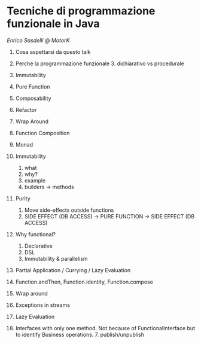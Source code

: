 # Tecniche di programmazione funzionale in Java
_Enrico Sasdelli @ MotorK_


1. Cosa aspettarsi da questo talk
2. Perché la programmazione funzionale
   3. dichiarativo vs procedurale
3. Immutability
4. Pure Function
5. Composability
6. Refactor
7. Wrap Around
8. Function Composition
9. Monad










1. Immutability
   1. what
   2. why?
   3. example
   4. builders -> methods
2. Purity
   1. Move side-effects outside functions
   2. SIDE EFFECT (DB ACCESS) -> PURE FUNCTION -> SIDE EFFECT (DB ACCESS)


1. Why functional?
   1. Declarative
   2. DSL
   3. Immutability & parallelism
2. Partial Application / Currying / Lazy Evaluation
3. Function.andThen, Function.identity, Function.compose
3. Wrap around
4. Exceptions in streams
5. Lazy Evaluation
6. Interfaces with only one method. Not because of FunctionalInterface but to identify Business operations.
   7. publish/unpublish